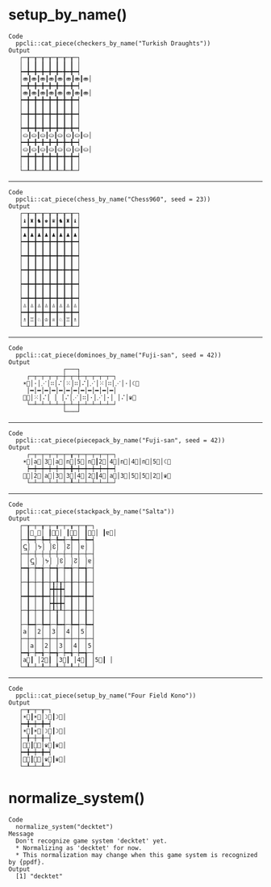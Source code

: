 # setup_by_name()

    Code
      ppcli::cat_piece(checkers_by_name("Turkish Draughts"))
    Output
       ┌─┰─┰─┰─┰─┰─┰─┰─┐
       │ ┃ ┃ ┃ ┃ ┃ ┃ ┃ │
       ┝━╋━╋━╋━╋━╋━╋━╋━┥
       │⛂┃⛂┃⛂┃⛂┃⛂┃⛂┃⛂┃⛂│
       ┝━╋━╋━╋━╋━╋━╋━╋━┥
       │⛂┃⛂┃⛂┃⛂┃⛂┃⛂┃⛂┃⛂│
       ┝━╋━╋━╋━╋━╋━╋━╋━┥
       │ ┃ ┃ ┃ ┃ ┃ ┃ ┃ │
       ┝━╋━╋━╋━╋━╋━╋━╋━┥
       │ ┃ ┃ ┃ ┃ ┃ ┃ ┃ │
       ┝━╋━╋━╋━╋━╋━╋━╋━┥
       │⛀┃⛀┃⛀┃⛀┃⛀┃⛀┃⛀┃⛀│
       ┝━╋━╋━╋━╋━╋━╋━╋━┥
       │⛀┃⛀┃⛀┃⛀┃⛀┃⛀┃⛀┃⛀│
       ┝━╋━╋━╋━╋━╋━╋━╋━┥
       │ ┃ ┃ ┃ ┃ ┃ ┃ ┃ │
       └─┸─┸─┸─┸─┸─┸─┸─┘
                        

---

    Code
      ppcli::cat_piece(chess_by_name("Chess960", seed = 23))
    Output
       ┌─┰─┰─┰─┰─┰─┰─┰─┐
       │♝┃♜┃♞┃♚┃♛┃♞┃♜┃♝│
       ┝━╋━╋━╋━╋━╋━╋━╋━┥
       │♟┃♟┃♟┃♟┃♟┃♟┃♟┃♟│
       ┝━╋━╋━╋━╋━╋━╋━╋━┥
       │ ┃ ┃ ┃ ┃ ┃ ┃ ┃ │
       ┝━╋━╋━╋━╋━╋━╋━╋━┥
       │ ┃ ┃ ┃ ┃ ┃ ┃ ┃ │
       ┝━╋━╋━╋━╋━╋━╋━╋━┥
       │ ┃ ┃ ┃ ┃ ┃ ┃ ┃ │
       ┝━╋━╋━╋━╋━╋━╋━╋━┥
       │ ┃ ┃ ┃ ┃ ┃ ┃ ┃ │
       ┝━╋━╋━╋━╋━╋━╋━╋━┥
       │♙┃♙┃♙┃♙┃♙┃♙┃♙┃♙│
       ┝━╋━╋━╋━╋━╋━╋━╋━┥
       │♗┃♖┃♘┃♔┃♕┃♘┃♖┃♗│
       └─┸─┸─┸─┸─┸─┸─┸─┘
                        

---

    Code
      ppcli::cat_piece(dominoes_by_name("Fuji-san", seed = 42))
    Output
                   ┌───┐            
         ┌─┬─┬─┬─┬─┼─┬─┼─┬─┬─┬─┬─┐  
        ☀⃟│·│⋰│∷│⠌│⁙│∷│⠌│⋰│⁙│∷│⋰│·│☾⃟ 
         │━│━│━│━│━│━│━│━│━│━│━│━│  
        ⸸⃟│⁙│⠌│ │ │⠌│⋰│∷│·│⋰│·│ │⠌│♛⃟ 
         └─┴─┴─┴─┴─┼─┴─┼─┴─┴─┴─┴─┘  
                   └───┘            

---

    Code
      ppcli::cat_piece(piecepack_by_name("Fuji-san", seed = 42))
    Output
         ┌─┬─┬─┬─┬─┬─┰─┬─┬─┬─┬─┬─┐  
        ☀⃟│a⃝│3⃝│a⃝│n⃝│5⃝│n⃝┃2⃝│4⃝│n⃝│4⃝│n⃝│5⃝│☾⃟ 
         ┝━┿━┿━┿━┿━┿━╋━┿━┿━┿━┿━┿━┥  
        ⸸⃟│2⃝│a⃝│3⃝│3⃝│4⃝│2⃝┃4⃝│a⃝│3⃝│5⃝│5⃝│2⃝│♛⃟ 
         └─┴─┴─┴─┴─┴─┸─┴─┴─┴─┴─┴─┘  
                                    

---

    Code
      ppcli::cat_piece(stackpack_by_name("Salta"))
    Output
       ┌─┰─┬─┰─┬─┰─┬─┰─┬─┰─┐
       │ ┃ↅ̲⃝│ ┃ᔭ⃝│ ┃↋⃝│ ┃↊⃝│ ┃ɐ⃝│
       ├─╄━┽─╄━┽─╄━┽─╄━┽─╄━┥
       │ↅ̲│ │ᔭ│ │↋│ │↊│ │ɐ│ │
       ├─┼─┼─┼─┼─┼─┼─┼─┼─┼─┤
       │ │ↅ̲│ │ᔭ│ │↋│ │↊│ │ɐ│
       ┝━╅─┾━╅─┾━╅─┾━╅─┾━╅─┤
       │ ┃ │ ┃ │ ┃ │ ┃ │ ┃ │
       ├─╂─┼─╂─┼┰╀┰┼─╂─┼─╂─┤
       │ ┃ │ ┃ ┝╋┿╋┥ ┃ │ ┃ │
       ┝━╋━┿━╋━┽╂┼╂┾━╋━┿━╋━┥
       │ ┃ │ ┃ ┝╋┿╋┥ ┃ │ ┃ │
       ├─╂─┼─╂─┼┸╁┸┼─╂─┼─╂─┤
       │ ┃ │ ┃ │ ┃ │ ┃ │ ┃ │
       ├─╄━┽─╄━┽─╄━┽─╄━┽─╄━┥
       │a│ │2│ │3│ │4│ │5│ │
       ├─┼─┼─┼─┼─┼─┼─┼─┼─┼─┤
       │ │a│ │2│ │3│ │4│ │5│
       ┝━╅─┾━╅─┾━╅─┾━╅─┾━╅─┤
       │a⃝┃ │2⃝┃ │3⃝┃ │4⃝┃ │5⃝┃ │
       └─┸─┴─┸─┴─┸─┴─┸─┴─┸─┘
                            

---

    Code
      ppcli::cat_piece(setup_by_name("Four Field Kono"))
    Output
       ┌─┰─┬─┰─┐
       │☀⃝┃☀⃝│☽⃝┃☽⃝│
       ┝━╋━┿━╋━┥
       │☀⃝┃☀⃝│☽⃝┃☽⃝│
       ├─╂─┼─╂─┤
       │⸸⃝┃⸸⃝│♛⃝┃♛⃝│
       ┝━╋━┿━╋━┥
       │⸸⃝┃⸸⃝│♛⃝┃♛⃝│
       └─┸─┴─┸─┘
                

# normalize_system()

    Code
      normalize_system("decktet")
    Message
      Don't recognize game system 'decktet' yet.
      * Normalizing as 'decktet' for now.
      * This normalization may change when this game system is recognized by {ppdf}.
    Output
      [1] "decktet"

